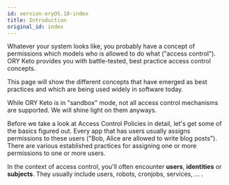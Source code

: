 ```yaml
---
id: version-oryOS.10-index
title: Introduction
original_id: index
---
```


Whatever your system looks like, you probably have a concept of permissions
which models who is allowed to do what ("access control"). ORY Keto provides you
with battle-tested, best practice access control concepts.

This page will show the different concepts that have emerged as best practices
and which are being used widely in software today.

While ORY Keto is in "sandbox" mode, not all access control mechanisms are
supported. We will shine light on them anyways.

Before we take a look at Access Control Policies in detail, let's get some of
the basics figured out. Every app that has users usually assigns permissions to
these users ("Bob, Alice are allowed to write blog posts"). There are various
established practices for assigning one or more permissions to one or more
users.

In the context of access control, you'll often encounter **users**,
**identities** or **subjects**. They usually include users, robots, cronjobs,
services, ... .

